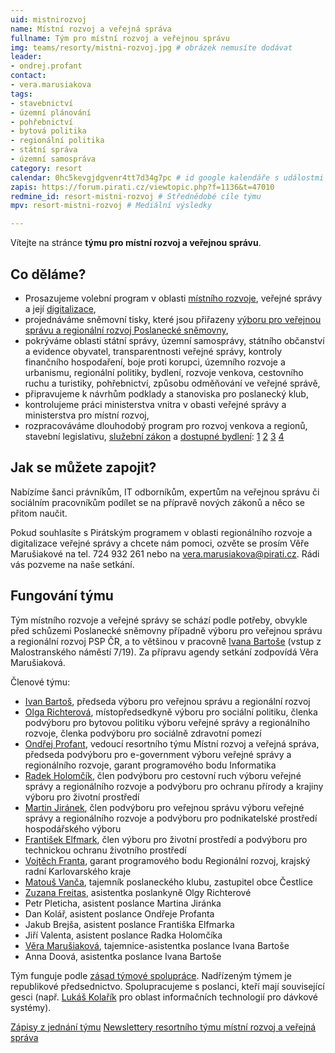```yaml
---
uid: mistnirozvoj
name: Místní rozvoj a veřejná správa
fullname: Tým pro místní rozvoj a veřejnou správu
img: teams/resorty/mistni-rozvoj.jpg # obrázek nemusíte dodávat
leader: 
- ondrej.profant
contact:
- vera.marusiakova
tags:
- stavebnictví
- územní plánování
- pohřebnictví
- bytová politika
- regionální politika
- státní správa
- územní samospráva
category: resort
calendar: 0hc5kevgjdgvenr4tt7d34g7pc # id google kalendáře s událostmi
zapis: https://forum.pirati.cz/viewtopic.php?f=1136&t=47010
redmine_id: resort-mistni-rozvoj # Střednědobé cíle týmu
mpv: resort-mistni-rozvoj # Mediální výsledky

---
```


Vítejte na stránce **týmu pro místní rozvoj a veřejnou správu**.

Co děláme?
----------

* Prosazujeme volební program v oblasti [místního rozvoje](https://www.pirati.cz/program/psp2017/mistni-rozvoj/), veřejné správy a její [digitalizace](https://www.pirati.cz/program/psp2017/informatika/),
* projednáváme sněmovní tisky, které jsou přiřazeny [výboru pro veřejnou správu a regionální rozvoj Poslanecké sněmovny](http://www.psp.cz/sqw/hp.sqw?k=4400),
* pokrýváme oblasti státní správy, územní samosprávy, státního občanství a evidence obyvatel, transparentnosti veřejné správy, kontroly finančního hospodaření, boje proti korupci, územního rozvoje a urbanismu, regionální politiky, bydlení, rozvoje venkova, cestovního ruchu a turistiky, pohřebnictví, způsobu odměňování ve veřejné správě,
* připravujeme k návrhům podklady a stanoviska pro poslanecký klub,
* kontrolujeme práci ministerstva vnitra v obasti veřejné správy a ministerstva pro místní rozvoj,
* rozpracováváme dlouhodobý program pro rozvoj venkova a regionů, stavební legislativu, [služební zákon](https://www.pirati.cz/program/dlouhodoby/sluzebni-zakon/) a [dostupné bydlení](https://www.socialni-a-dostupne-bydleni.cz/): [1](https://www.pirati.cz/tiskove-zpravy/bartos-richterova-simral-jednali-mmr.html) [2](https://www.pirati.cz/tiskove-zpravy/pirati-pripravuji-legislativu-k-socialnimu-bydleni.html) [3](https://www.pirati.cz/tiskove-zpravy/vyloucenych-lokalit-pribyva.html) [4](https://www.pirati.cz/tiskove-zpravy/pirati-radi-ministryni-jak-zvladnout-airbnb-a-drahe-bydleni.html)

Jak se můžete zapojit?
-----------------------------

Nabízíme šanci právníkům, IT odborníkům, expertům na veřejnou správu či sociálním pracovníkům podílet se na přípravě nových zákonů a něco se přitom naučit.

Pokud souhlasíte s Pirátským programem v oblasti regionálního rozvoje a digitalizace veřejné správy a chcete nám pomoci, ozvěte se prosím Věře Marušiakové na tel. 724 932 261 nebo na vera.marusiakova@pirati.cz. Rádi vás pozveme na naše setkání.


Fungování týmu
---------------

Tým místního rozvoje a veřejné správy se schází podle potřeby, obvykle před schůzemi Poslanecké sněmovny případně výboru pro veřejnou správu a regionální rozvoj PSP ČR, a to většinou v pracovně [Ivana Bartoše](https://www.pirati.cz/lide/ivan-bartos/) (vstup z Malostranského náměstí 7/19). Za přípravu agendy setkání zodpovídá Věra Marušiaková.

Členové týmu:

* [Ivan Bartoš](https://www.pirati.cz/lide/ivan-bartos), předseda výboru pro veřejnou správu a regionální rozvoj
* [Olga Richterová](https://www.pirati.cz/lide/olga-richterova), místopředsedkyně výboru pro sociální politiku, členka podvýboru pro bytovou politiku výboru veřejné správy a regionálního rozvoje, členka podvýboru pro sociálně zdravotní pomezí 
* [Ondřej Profant](https://www.pirati.cz/lide/ondrej-profant), vedoucí resortního týmu Místní rozvoj a veřejná správa, předseda podvýboru pro e-government výboru veřejné správy a regionálního rozvoje, garant programového bodu Informatika
* [Radek Holomčík](https://www.pirati.cz/lide/radek-holomcik), člen podvýboru pro cestovní ruch výboru veřejné správy a regionálního rozvoje a podvýboru pro ochranu přírody a krajiny výboru pro životní prostředí
* [Martin Jiránek](https://www.pirati.cz/lide/martin-jiranek), člen podvýboru pro veřejnou správu výboru veřejné správy a regionálního rozvoje a podvýboru pro podnikatelské prostředí hospodářského výboru
* [František Elfmark](https://www.pirati.cz/lide/frantisek-elfmark), člen výboru pro životní prostředí a podvýboru pro technickou ochranu životního prostředí
* [Vojtěch Franta](https://www.pirati.cz/lide/vojtech-franta), garant programového bodu Regionální rozvoj, krajský radní Karlovarského kraje
* [Matouš Vanča](https://www.pirati.cz/lide/matous-vanca/), tajemník poslaneckého klubu, zastupitel obce Čestlice
* [Zuzana Freitas](https://www.pirati.cz/lide/zuzana-freitas), asistentka poslankyně Olgy Richterové
* Petr Pleticha, asistent poslance Martina Jiránka
* Dan Kolář, asistent poslance Ondřeje Profanta
* Jakub Brejša, asistent poslance Františka Elfmarka
* Jiří Valenta, asistent poslance Radka Holomčíka
* [Věra Marušiaková](https://www.pirati.cz/lide/vera-marusiakova), tajemnice-asistentka poslance Ivana Bartoše
* Anna Doová, asistentka poslance Ivana Bartoše

Tým funguje podle [zásad týmové spolupráce](https://wiki.pirati.cz/rules/or_zatys). Nadřízeným týmem je republikové předsednictvo. Spolupracujeme s poslanci, kteří mají související gesci (např. [Lukáš Kolařík](https://www.pirati.cz/lide/lukas-kolarik) pro oblast informačních technologií pro dávkové systémy).

[Zápisy z jednání týmu](https://forum.pirati.cz/viewtopic.php?f=1136&t=47010&p=617443#p617443)
[Newslettery resortního týmu místní rozvoj a veřejná správa](https://nalodeni.pirati.cz/news/list/20)
